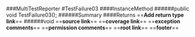 ###MultiTestReporter
#TestFailure03
####InstanceMethod
######public void TestFailure03();
######Summary
####Returns
==__Add return type link__==
######void
==__source link__==
==__coverage link__==
==__exception comments__==
==__permission comments__==
==__root link__==
==__footer__==

